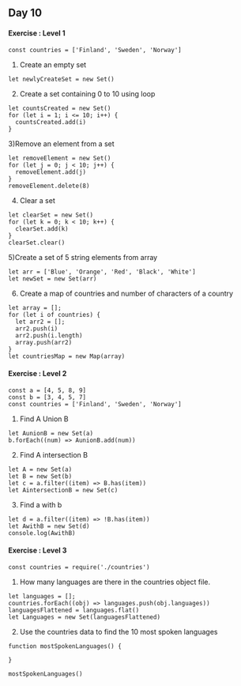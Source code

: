 ## Day 10

#### Exercise : Level 1

```
const countries = ['Finland', 'Sweden', 'Norway']
```
1) Create an empty set 
```
let newlyCreateSet = new Set()
```

2) Create a set containing 0 to 10 using loop
```
let countsCreated = new Set()
for (let i = 1; i <= 10; i++) {
  countsCreated.add(i)
}
```

3)Remove an element from a set 
```
let removeElement = new Set()
for (let j = 0; j < 10; j++) {
  removeElement.add(j)
}
removeElement.delete(8)

```

4) Clear a set
```
let clearSet = new Set()
for (let k = 0; k < 10; k++) {
  clearSet.add(k)
}
clearSet.clear()

```

5)Create a set of 5 string elements from array 
```
let arr = ['Blue', 'Orange', 'Red', 'Black', 'White']
let newSet = new Set(arr)

```

6) Create a map of countries and number of characters of a country 
```
let array = [];
for (let i of countries) {
  let arr2 = [];
  arr2.push(i)
  arr2.push(i.length)
  array.push(arr2)
}
let countriesMap = new Map(array)

```

#### Exercise : Level 2

```
const a = [4, 5, 8, 9]
const b = [3, 4, 5, 7]
const countries = ['Finland', 'Sweden', 'Norway']
```

1) Find A Union B
```
let AunionB = new Set(a)
b.forEach((num) => AunionB.add(num))
```

2) Find A intersection B
```
let A = new Set(a)
let B = new Set(b)
let c = a.filter((item) => B.has(item))
let AintersectionB = new Set(c)
```

3) Find a with b
```
let d = a.filter((item) => !B.has(item))
let AwithB = new Set(d)
console.log(AwithB)
```

#### Exercise : Level 3

```
const countries = require('./countries')
```

1) How many languages are there in the countries object file.
```
let languages = [];
countries.forEach((obj) => languages.push(obj.languages))
languagesFlattened = languages.flat()
let Languages = new Set(languagesFlattened)
```

2) Use the countries data to find the 10 most spoken languages
```
function mostSpokenLanguages() {

}

mostSpokenLanguages()
```
